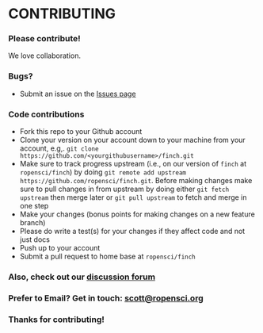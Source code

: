 # CONTRIBUTING #

### Please contribute!

We love collaboration.

### Bugs?

* Submit an issue on the [Issues page](https://github.com/ropensci/finch/issues)

### Code contributions

* Fork this repo to your Github account
* Clone your version on your account down to your machine from your account, e.g,. `git clone https://github.com/<yourgithubusername>/finch.git`
* Make sure to track progress upstream (i.e., on our version of `finch` at `ropensci/finch`) by doing `git remote add upstream https://github.com/ropensci/finch.git`. Before making changes make sure to pull changes in from upstream by doing either `git fetch upstream` then merge later or `git pull upstream` to fetch and merge in one step
* Make your changes (bonus points for making changes on a new feature branch)
* Please do write a test(s) for your changes if they affect code and not just docs
* Push up to your account
* Submit a pull request to home base at `ropensci/finch`

### Also, check out our [discussion forum](https://discuss.ropensci.org)

### Prefer to Email? Get in touch: [scott@ropensci.org](mailto:scott@ropensci.org)

### Thanks for contributing!
